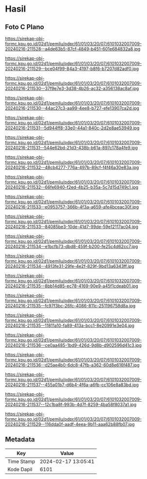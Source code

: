# Hasil

## Foto C Plano

https://sirekap-obj-formc.kpu.go.id/02d1/pemilu/pdpr/61/01/03/20/07/6101032007009-20240216-211528--a4de63b5-87cf-4849-b451-601e684832a8.jpg

https://sirekap-obj-formc.kpu.go.id/02d1/pemilu/pdpr/61/01/03/20/07/6101032007009-20240216-211529--bce04f99-84a3-4197-b8f6-b7207d82adf0.jpg

https://sirekap-obj-formc.kpu.go.id/02d1/pemilu/pdpr/61/01/03/20/07/6101032007009-20240216-211530--37f9e7e3-3d38-4b26-ac32-a356138ac8af.jpg

https://sirekap-obj-formc.kpu.go.id/02d1/pemilu/pdpr/61/01/03/20/07/6101032007009-20240216-211530--44ac27c3-aa99-4ee8-b727-efe13907ca2d.jpg

https://sirekap-obj-formc.kpu.go.id/02d1/pemilu/pdpr/61/01/03/20/07/6101032007009-20240216-211531--5d944ff8-33e0-44a1-840c-2d2e8ae53949.jpg

https://sirekap-obj-formc.kpu.go.id/02d1/pemilu/pdpr/61/01/03/20/07/6101032007009-20240216-211531--544e62bd-21d3-438b-b61a-897c178a4fe9.jpg

https://sirekap-obj-formc.kpu.go.id/02d1/pemilu/pdpr/61/01/03/20/07/6101032007009-20240216-211532--48cb4277-776a-497b-89cf-f4f46a30e83a.jpg

https://sirekap-obj-formc.kpu.go.id/02d1/pemilu/pdpr/61/01/03/20/07/6101032007009-20240216-211532--66fe6940-f2ed-4b25-b35a-5c7d15d749c1.jpg

https://sirekap-obj-formc.kpu.go.id/02d1/pemilu/pdpr/61/01/03/20/07/6101032007009-20240216-211533--e0953757-366b-4f3a-a659-afe4bceac30f.jpg

https://sirekap-obj-formc.kpu.go.id/02d1/pemilu/pdpr/61/01/03/20/07/6101032007009-20240216-211533--84085be3-10de-41d7-99de-59e12117ac04.jpg

https://sirekap-obj-formc.kpu.go.id/02d1/pemilu/pdpr/61/01/03/20/07/6101032007009-20240216-211534--e1bcfb73-dbd8-459f-b200-fe25c4d62cc7.jpg

https://sirekap-obj-formc.kpu.go.id/02d1/pemilu/pdpr/61/01/03/20/07/6101032007009-20240216-211534--4913fe31-29fe-4e2f-829f-9bd13a6343ff.jpg

https://sirekap-obj-formc.kpu.go.id/02d1/pemilu/pdpr/61/01/03/20/07/6101032007009-20240216-211535--8bb14d85-ec78-4169-90e9-a45f1cdeab01.jpg

https://sirekap-obj-formc.kpu.go.id/02d1/pemilu/pdpr/61/01/03/20/07/6101032007009-20240216-211535--fc97f3bc-26fc-4086-811c-251196758d8a.jpg

https://sirekap-obj-formc.kpu.go.id/02d1/pemilu/pdpr/61/01/03/20/07/6101032007009-20240216-211535--11811a10-fa89-413a-bcc1-8e20991e3e04.jpg

https://sirekap-obj-formc.kpu.go.id/02d1/pemilu/pdpr/61/01/03/20/07/6101032007009-20240216-211536--ce0aa485-1bd9-426d-9d8b-d902596d41c3.jpg

https://sirekap-obj-formc.kpu.go.id/02d1/pemilu/pdpr/61/01/03/20/07/6101032007009-20240216-211536--d25ae4b0-6dc8-47fb-a362-60d8e616f487.jpg

https://sirekap-obj-formc.kpu.go.id/02d1/pemilu/pdpr/61/01/03/20/07/6101032007009-20240216-211537--455a01b7-d6b4-4f6a-a6fb-cc106e8a83bd.jpg

https://sirekap-obj-formc.kpu.go.id/02d1/pemilu/pdpr/61/01/03/20/07/6101032007009-20240216-211537--12c1ba8f-993b-4d7f-8259-4ba58f8037a1.jpg

https://sirekap-obj-formc.kpu.go.id/02d1/pemilu/pdpr/61/01/03/20/07/6101032007009-20240216-211529--116dda0f-aadf-4eea-9b11-aaa62b88fb07.jpg


## Metadata

| Key        | Value               |
| ---------- | ------------------- |
| Time Stamp | 2024-02-17 13:05:41 |
| Kode Dapil | 6101                |



